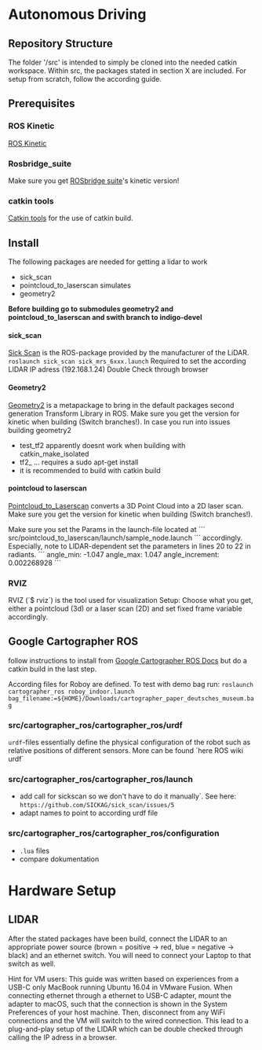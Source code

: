 # Autonomous Driving

## Repository Structure
The folder '/src' is intended to simply be cloned into the needed catkin workspace. Within src, the packages stated in section X are included. For setup from scratch, follow the according guide. 

## Prerequisites
### ROS Kinetic
[ROS Kinetic](http://wiki.ros.org/kinetic)

### Rosbridge_suite
Make sure you get [ROSbridge suite](http://wiki.ros.org/rosbridge_suite)'s kinetic version!

### catkin tools
[Catkin tools](https://catkin-tools.readthedocs.io/en/latest/installing.html) for the use of catkin build.



## Install
The following packages are needed for getting a lidar to work
- sick_scan
- pointcloud_to_laserscan simulates 
- geometry2

**Before building go to submodules geometry2 and pointcloud_to_laserscan and swith branch to indigo-devel**

#### sick_scan
[Sick Scan](http://wiki.ros.org/sick_scan) is the ROS-package provided by the manufacturer of the LiDAR. 
```roslaunch sick_scan sick_mrs_6xxx.launch```
Required to set the according LIDAR IP adress (192.168.1.24)
Double Check through browser 

#### Geometry2
[Geometry2](http://wiki.ros.org/geometry2) is a metapackage to bring in the default packages second generation Transform Library in ROS. Make sure you get the version for kinetic when building (Switch branches!).
In case you run into issues building geometry2 
- test_tf2 apparently doesnt work when building with catkin_make_isolated
- tf2_ ... requires a sudo apt-get install
- it is recommended to build with catkin build

#### pointcloud to laserscan
[Pointcloud_to_Laserscan](http://wiki.ros.org/pointcloud_to_laserscan) converts a 3D Point Cloud into a 2D laser scan. Make sure you get the version for kinetic when building (Switch branches!).


Make sure you set the Params in the launch-file located at
´´´
src/pointcloud_to_laserscan/launch/sample_node.launch
´´´
accordingly. Especially, note to LIDAR-dependent set the parameters in lines 20 to 22 in radiants. 
´´´
angle_min: -1.047
angle_max: 1.047
angle_increment: 0.002268928 
´´´




### RVIZ
RVIZ (´$ rviz´) is the tool used for visualization
Setup: Choose what you get, either a pointcloud (3d) or a laser scan (2D) and set fixed frame variable accordingly. 


## Google Cartographer ROS
follow instructions to install from [Google Cartographer ROS Docs](https://google-cartographer-ros.readthedocs.io/en/latest/compilation.html) but do a catkin build in the last step. 

According files for Roboy are defined. To test with demo bag run:
```roslaunch cartographer_ros roboy_indoor.launch bag_filename:=${HOME}/Downloads/cartographer_paper_deutsches_museum.bag```

### src/cartographer_ros/cartographer_ros/urdf
`urdf`-files essentially define the physical configuration of the robot such as relative positions of different sensors. More can be found ´here ROS wiki urdf´

### src/cartographer_ros/cartographer_ros/launch
- add call for sickscan so we don't have to do it manually`. See here:
```https://github.com/SICKAG/sick_scan/issues/5```
- adapt names to point to according urdf file



### src/cartographer_ros/cartographer_ros/configuration
- `.lua` files
- compare dokumentation


# Hardware Setup

## LIDAR 
After the stated packages have been build, connect the LIDAR to an appropriate power source (brown = positive -> red, blue = negative -> black) and an ethernet switch. You will need to connect your Laptop to that switch as well. 

Hint for VM users: This guide was written based on experiences from a USB-C only MacBook running Ubuntu 16.04 in VMware Fusion. When connecting ethernet through a ethernet to USB-C adapter, mount the adapter to macOS, such that the connection is shown in the System Preferences of your host machine. Then, disconnect from any WiFi connections and the VM will switch to the wired connection. This lead to a plug-and-play setup of the LIDAR which can be double checked through calling the IP adress in a browser. 
